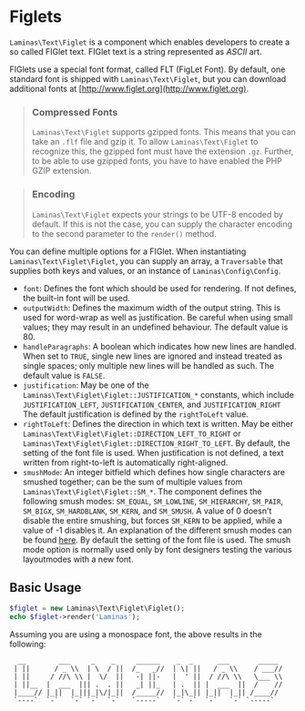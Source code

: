 # Figlets

`Laminas\Text\Figlet` is a component which enables developers to create a so called FIGlet text.
FIGlet text is a string represented as *ASCII* art.

FIGlets use a special font format, called FLT (FigLet Font). By default, one
standard font is shipped with `Laminas\Text\Figlet`, but you can download
additional fonts at [http://www.figlet.org](http://www.figlet.org).

> ### Compressed Fonts
>
> `Laminas\Text\Figlet` supports gzipped fonts. This means that you can take an
> `.flf` file and gzip it.  To allow `Laminas\Text\Figlet` to recognize this, the
> gzipped font must have the extension `.gz`.  Further, to be able to use
> gzipped fonts, you have to have enabled the PHP GZIP extension.

> ### Encoding
>
> `Laminas\Text\Figlet` expects your strings to be UTF-8 encoded by default. If
> this is not the case, you can supply the character encoding to the second
> parameter to the `render()` method.

You can define multiple options for a FIGlet. When instantiating
`Laminas\Text\Figlet\Figlet`, you can supply an array, a `Traversable` that
supplies both keys and values, or an instance of `Laminas\Config\Config`.

- `font`: Defines the font which should be used for rendering. If not defines,
  the built-in font will be used.
- `outputWidth`: Defines the maximum width of the output string. This is used
  for word-wrap as well as justification. Be careful when using small values;
  they may result in an undefined behaviour. The default value is 80.
- `handleParagraphs`: A boolean which indicates how new lines are handled. When
  set to `TRUE`, single new lines are ignored and instead treated as single
  spaces; only multiple new lines will be handled as such. The default value is
  `FALSE`.
- `justification`: May be one of the `Laminas\Text\Figlet\Figlet::JUSTIFICATION_*`
  constants, which include `JUSTIFICATION_LEFT`, `JUSTIFICATION_CENTER`, and
  `JUSTIFICATION_RIGHT` The default justification is defined by the
  `rightToLeft` value.
- `rightToLeft`: Defines the direction in which text is written. May be either
  `Laminas\Text\Figlet\Figlet::DIRECTION_LEFT_TO_RIGHT` or
  `Laminas\Text\Figlet\Figlet::DIRECTION_RIGHT_TO_LEFT`. By default, the setting of
  the font file is used.  When justification is not defined, a text written from
  right-to-left is automatically right-aligned.
- `smushMode`: An integer bitfield which defines how single characters are
  smushed together; can be the sum of multiple values from
  `Laminas\Text\Figlet\Figlet::SM_*`. The component defines the following smush
  modes: `SM_EQUAL`, `SM_LOWLINE`, `SM_HIERARCHY`, `SM_PAIR`, `SM_BIGX`,
  `SM_HARDBLANK`, `SM_KERN`, and `SM_SMUSH`. A value of 0 doesn't disable the
  entire smushing, but forces `SM_KERN` to be applied, while a value of -1
  disables it. An explanation of the different smush modes can be found
  [here](http://www.jave.de/figlet/figfont.txt). By default the setting of the
  font file is used. The smush mode option is normally used only by font
  designers testing the various layoutmodes with a new font.

## Basic Usage

```php
$figlet = new Laminas\Text\Figlet\Figlet();
echo $figlet->render('Laminas');
```

Assuming you are using a monospace font, the above results in the following:

```text
  __        ___     _    _     ______    _  _      ___       _____  
 | ||      / _ \\  | \  / ||  /_   _//  | \| ||   / _ \\    / ___// 
 | ||     / //\ \\ |  \/  ||   -| ||-   |  ' ||  / //\ \\   \___ \\ 
 | ||__  |  ___  ||| .  . ||   _| ||_   | .  || |  ___  ||  /    // 
 |____// |_||  |_|||_|\/|_||  /_____//  |_|\_|| |_||  |_|| /____//  
 `----`  `-`   `-` `-`  `-`   `-----`   `-` -`  `-`   `-` `-----`   
```
